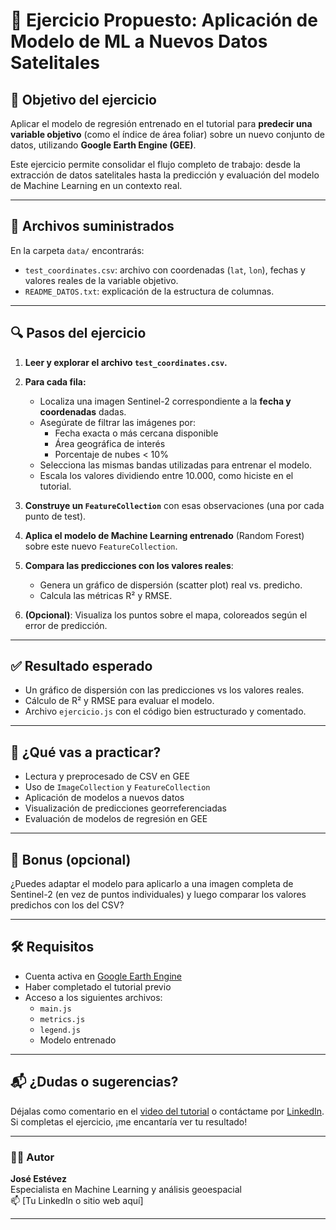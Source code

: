# 📘 Ejercicio Propuesto: Aplicación de Modelo de ML a Nuevos Datos Satelitales

## 🧠 Objetivo del ejercicio

Aplicar el modelo de regresión entrenado en el tutorial para **predecir una variable objetivo** (como el índice de área foliar) sobre un nuevo conjunto de datos, utilizando **Google Earth Engine (GEE)**.

Este ejercicio permite consolidar el flujo completo de trabajo: desde la extracción de datos satelitales hasta la predicción y evaluación del modelo de Machine Learning en un contexto real.

---

## 📂 Archivos suministrados

En la carpeta `data/` encontrarás:

- `test_coordinates.csv`: archivo con coordenadas (`lat`, `lon`), fechas y valores reales de la variable objetivo.
- `README_DATOS.txt`: explicación de la estructura de columnas.

---

## 🔍 Pasos del ejercicio

1. **Leer y explorar el archivo `test_coordinates.csv`.**

2. **Para cada fila:**
   - Localiza una imagen Sentinel-2 correspondiente a la **fecha y coordenadas** dadas.
   - Asegúrate de filtrar las imágenes por:
     - Fecha exacta o más cercana disponible
     - Área geográfica de interés
     - Porcentaje de nubes < 10%
   - Selecciona las mismas bandas utilizadas para entrenar el modelo.
   - Escala los valores dividiendo entre 10.000, como hiciste en el tutorial.

3. **Construye un `FeatureCollection`** con esas observaciones (una por cada punto de test).

4. **Aplica el modelo de Machine Learning entrenado** (Random Forest) sobre este nuevo `FeatureCollection`.

5. **Compara las predicciones con los valores reales**:
   - Genera un gráfico de dispersión (scatter plot) real vs. predicho.
   - Calcula las métricas R² y RMSE.

6. **(Opcional)**: Visualiza los puntos sobre el mapa, coloreados según el error de predicción.

---

## ✅ Resultado esperado

- Un gráfico de dispersión con las predicciones vs los valores reales.
- Cálculo de R² y RMSE para evaluar el modelo.
- Archivo `ejercicio.js` con el código bien estructurado y comentado.

---

## 🧪 ¿Qué vas a practicar?

- Lectura y preprocesado de CSV en GEE
- Uso de `ImageCollection` y `FeatureCollection`
- Aplicación de modelos a nuevos datos
- Visualización de predicciones georreferenciadas
- Evaluación de modelos de regresión en GEE

---

## 🧩 Bonus (opcional)

¿Puedes adaptar el modelo para aplicarlo a una imagen completa de Sentinel-2 (en vez de puntos individuales) y luego comparar los valores predichos con los del CSV?

---

## 🛠️ Requisitos

- Cuenta activa en [Google Earth Engine](https://earthengine.google.com/)
- Haber completado el tutorial previo
- Acceso a los siguientes archivos:
  - `main.js`
  - `metrics.js`
  - `legend.js`
  - Modelo entrenado

---

## 📬 ¿Dudas o sugerencias?

Déjalas como comentario en el [video del tutorial](#) o contáctame por [LinkedIn](#).  
Si completas el ejercicio, ¡me encantaría ver tu resultado!

---

### 👨‍💻 Autor

**José Estévez**  
Especialista en Machine Learning y análisis geoespacial  
📫 [Tu LinkedIn o sitio web aquí]

---
